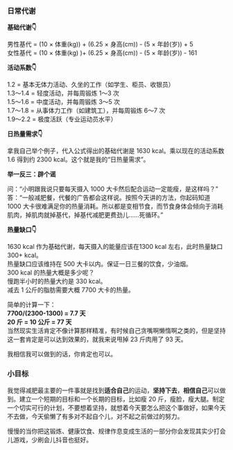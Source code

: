 ### 日常代谢

**基础代谢👇**

男性基代 = (10 × 体重(kg)) + (6.25 × 身高(cm)) - (5 × 年龄(岁)) + 5 <br />
女性基代 = (10 × 体重(kg) )+ (6.25 × 身高(cm)) - (5 × 年龄(岁)) - 161

**活动系数👇**

1.2 = 基本无体力活动、久坐的工作（如学生、柜员、收银员）<br />
1.3～1.4 = 轻度活动，并每周锻炼 1～3 次<br />
1.5～1.6 = 中度活动，并每周锻炼 3～5 次<br />
1.7～1.8 = 从事体力工作（如建筑工），并每周锻炼 6～7 次<br />
1.9～2.2 = 极度活跃（专业运动员水平）

**日热量需求👇**

拿我自己举个例子，代入公式得出的基础代谢是 1630 kcal。乘以现在的活动系数 1.6 得到约 2300 kcal。这个就是我的“日热量需求”。

**举一反三：辟个谣**

问：“小明跟我说只要每天摄入 1000 大卡然后配合运动一定能瘦，是这样吗？”<br />答：“一般减肥餐，代餐的广告都会这样说。按照今天讲的方法，你起码知道 1000 大卡很难满足你的热量消耗。所以都是变相节食，而节食身体会倾向于消耗肌肉，掉肌肉就掉基代，掉基代减肥更费劲儿……死循环。”<br />

**热量缺口👇**

1630 kcal 作为基础代谢，每天摄入的能量应该在1300 kcal 左右，此时热量缺口 300+ kcal。 <br />热量缺口应该维持在 500 大卡以内。保证一日三餐的饮食，少油烟。<br />
300 kcal 的热量大概是多少呢？<br />
慢跑半小时的热量大约是 330 kcal。<br />
减去 1 公斤的脂肪需要大概 7700 大卡的热量。<br />

简单的计算一下：<br />
**7700/(2300-1300) = 7.7 天** <br />
**20 斤 = 10 公斤 = 77 天**<br />
当然现实生活肯定不像计算那样精准，有时候自己贪嘴啊懒惰啊之类的，但是坚持这一套肯定是可以达到效果的，就我来说甩掉 23 斤肉用了 93 天。<br />

我相信我可以做到的话，你肯定也可以。

### 小目标

我觉得减肥最主要的一件事就是找到**适合自己**的运动，**坚持下去**，**相信自己**可以做到。建立一个短期的目标和一个长期的目标，比如瘦 20 斤，瘦脸，瘦大腿。制定一个切实可行的计划，不要想着坚持，就想着今天要怎么把这个事做好，如果今天不去做，今天偷懒了有多对不起自个儿，对不起之前做过的努力。

慢慢的当你把这锻炼、健康饮食、规律作息变成生活的一部分你会发现其实少打会儿游戏，少刷会儿抖音也挺好。



